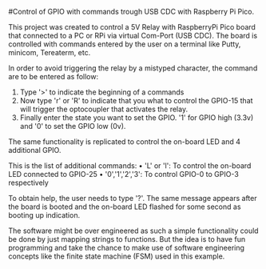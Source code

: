 #Control of GPIO with commands trough USB CDC with Raspberry Pi Pico.

This project was created to control a 5V Relay with RaspberryPi Pico board that connected to a PC or RPi via virtual Com-Port (USB CDC). The board is controlled with commands entered by the user on a terminal like Putty, minicom, Tereaterm, etc.

In order to avoid triggering the relay by a mistyped character, the command are to be entered as follow:
1.	Type '>' to indicate the beginning of a commands
2.	Now type 'r' or 'R' to indicate that you what to control the GPIO-15 that will trigger the optocoupler that activates the relay.
3.	Finally enter the state you want to set the GPIO. '1' for GPIO high (3.3v) and '0' to set the GPIO low (0v).

The same functionality is replicated to control the on-board LED and 4 additional GPIO.

This is the list of additional commands:
•	'L' or 'l': To control the on-board LED connected to GPIO-25
•	'0','1','2','3': To control GPIO-0 to GPIO-3 respectively

To obtain help, the user needs to type '?'. The same message appears after the board is booted and the on-board LED flashed for some second as booting up indication.

The software might be over engineered as such a simple functionality could be done by just mapping strings to functions. But the idea is to have fun programming and take the chance to make use of software engineering concepts like the finite state machine (FSM) used in this example.

